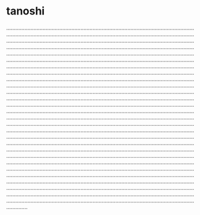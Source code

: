 # tanoshi
..............................................................................................................................................................................................................................................................................................................................................................................................................................................................................................................................................................................................................................................................................................................................................................................................................................................................................................................................................................................................................................................................................................................................................................................................................................................................................................................................................................................................................................................................................................................................................................................................................................................................................................................................................................................................................................................................................................................................................................................................................................................................................................................................................................................................................................................................................................................................................................................................................................................................................................................................................................................................................................................................................................................................................................................................................................................................................................................................................................................................................................................................................................................................................................................................................................................................................................................................................................................................................................................................................................................................................................................................................................